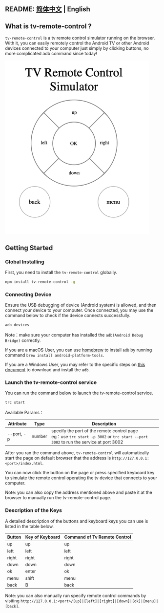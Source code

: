 ## README: [简体中文](./Readme_zh-CN.md) | English

## What is tv-remote-control ?

`tv-remote-control` is a tv remote control simulator running on the browser. With it, you can easily remotely control the Android TV or other Android devices connected to your computer just simply by clicking buttons, no more complicated adb command since today!

![display](src/common/display.png)

## Getting Started

### Global Installing

First, you need to install the `tv-remote-control` globally.

```sh
npm install tv-remote-control -g
```

### Connecting Device

Ensure the USB debugging of device (Android system) is allowed, and then connect your device to your computer. Once connected, you may use the command below to check if the device connects successfully.

```sh
adb devices 
```

Note：make sure your computer has installed the `adb(Android Debug Bridge)` correctly.

If you are a macOS User, you can use [homebrew](https://brew.sh/) to install `adb` by running command `brew install android-platform-tools`.

If you are a Windows User, you may refer to the specific steps on [this document](https://wiki.lineageos.org/adb_fastboot_guide.html) to download and install the `adb`.

### Launch the tv-remote-control service

You can run the command below to launch the tv-remote-control service.

```sh
trc start
```

Available Params：

| Attribute    | Type   | Description                                                                                |
| ----------- | ------ | ----------------------------------------------------------------------------------- |
| --port, -p | number | specify the port of the remote control page <br/>eg：use `trc start -p 3002` or `trc start --port 3002` to run the service at port 3002|

After you ran the command above, `tv-remote-control` will automatically start the page on default browser that the
address is `http://127.0.0.1:<port>/index.html`.

You can now click the button on the page or press specified keyboard key to simulate the remote control operating the tv
device that connects to your computer.

Note: you can also copy the address mentioned above and paste it at the browser to manually run the tv-remote-control
page.

### Description of the Keys

A detailed description of the buttons and keyboard keys you can use is listed in the table below.

| Button  | Key of Keyboard| Command of Tv Remote Control |
| ------- | -------------- | ---------  |
| up      | up             | up         |
| left    | left           |left        |
| right   | right          |right       |
| down    | down           | down       |
| ok      | enter          | ok         |
| menu    | shift          | menu       |
| back    | B              | back       |

Note: you can also manually run specify remote control commands by
visiting `http://127.0.0.1:<port>/[up]|[left]|[right]|[down]|[ok]|[menu]|[back]`.
